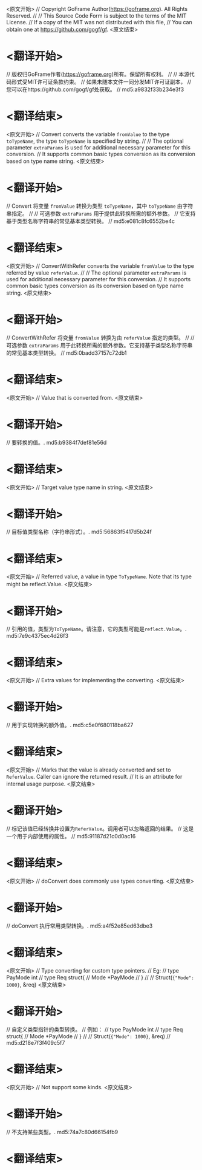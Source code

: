 
<原文开始>
// Copyright GoFrame Author(https://goframe.org). All Rights Reserved.
//
// This Source Code Form is subject to the terms of the MIT License.
// If a copy of the MIT was not distributed with this file,
// You can obtain one at https://github.com/gogf/gf.
<原文结束>

# <翻译开始>
// 版权归GoFrame作者(https://goframe.org)所有。保留所有权利。
//
// 本源代码形式受MIT许可证条款约束。
// 如果未随本文件一同分发MIT许可证副本，
// 您可以在https://github.com/gogf/gf处获取。
// md5:a9832f33b234e3f3
# <翻译结束>


<原文开始>
// Convert converts the variable `fromValue` to the type `toTypeName`, the type `toTypeName` is specified by string.
//
// The optional parameter `extraParams` is used for additional necessary parameter for this conversion.
// It supports common basic types conversion as its conversion based on type name string.
<原文结束>

# <翻译开始>
// Convert 将变量 `fromValue` 转换为类型 `toTypeName`，其中 `toTypeName` 由字符串指定。
//
// 可选参数 `extraParams` 用于提供此转换所需的额外参数。
// 它支持基于类型名称字符串的常见基本类型转换。
// md5:e081c8fc6552be4c
# <翻译结束>


<原文开始>
// ConvertWithRefer converts the variable `fromValue` to the type referred by value `referValue`.
//
// The optional parameter `extraParams` is used for additional necessary parameter for this conversion.
// It supports common basic types conversion as its conversion based on type name string.
<原文结束>

# <翻译开始>
// ConvertWithRefer 将变量 `fromValue` 转换为由 `referValue` 指定的类型。
//
// 可选参数 `extraParams` 用于此转换所需的额外参数。它支持基于类型名称字符串的常见基本类型转换。
// md5:0badd37157c72db1
# <翻译结束>


<原文开始>
// Value that is converted from.
<原文结束>

# <翻译开始>
// 要转换的值。. md5:b9384f7def81e56d
# <翻译结束>


<原文开始>
// Target value type name in string.
<原文结束>

# <翻译开始>
// 目标值类型名称（字符串形式）。. md5:56863f5417d5b24f
# <翻译结束>


<原文开始>
// Referred value, a value in type `ToTypeName`. Note that its type might be reflect.Value.
<原文结束>

# <翻译开始>
// 引用的值，类型为`ToTypeName`。请注意，它的类型可能是`reflect.Value`。. md5:7e9c4375ec4d26f3
# <翻译结束>


<原文开始>
// Extra values for implementing the converting.
<原文结束>

# <翻译开始>
// 用于实现转换的额外值。. md5:c5e0f680118ba627
# <翻译结束>


<原文开始>
	// Marks that the value is already converted and set to `ReferValue`. Caller can ignore the returned result.
	// It is an attribute for internal usage purpose.
<原文结束>

# <翻译开始>
// 标记该值已经转换并设置为`ReferValue`。调用者可以忽略返回的结果。
// 这是一个用于内部使用的属性。
// md5:91187d21c0d0ac16
# <翻译结束>


<原文开始>
// doConvert does commonly use types converting.
<原文结束>

# <翻译开始>
// doConvert 执行常用类型转换。. md5:a4f52e85ed63dbe3
# <翻译结束>


<原文开始>
				// Type converting for custom type pointers.
				// Eg:
				// type PayMode int
				// type Req struct{
				//     Mode *PayMode
				// }
				//
				// Struct(`{"Mode": 1000}`, &req)
<原文结束>

# <翻译开始>
// 自定义类型指针的类型转换。
// 例如：
// type PayMode int
// type Req struct{
//     Mode *PayMode
// }
// 
// Struct(`{"Mode": 1000}`, &req)
// md5:d218e7f3f409c5f7
# <翻译结束>


<原文开始>
// Not support some kinds.
<原文结束>

# <翻译开始>
// 不支持某些类型。. md5:74a7c80d66154fb9
# <翻译结束>

